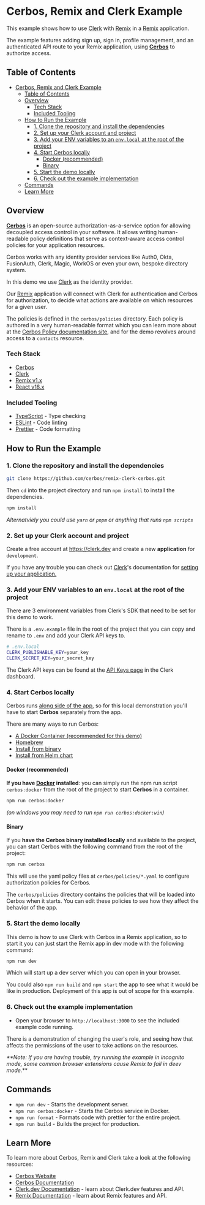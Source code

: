 # Cerbos, Remix and Clerk Example

This example shows how to use [Clerk](https://www.clerk.dev/?utm_source=github&utm_medium=starter_repos&utm_campaign=remix_starter) with [Remix](https://cerbos.dev) in a [Remix](https://remix.run/) application.

The example features adding sign up, sign in, profile management, and an authenticated API route to your Remix application, using **[Cerbos](https://cerbos.dev)** to authorize access.

## Table of Contents

- [Cerbos, Remix and Clerk Example](#cerbos-remix-and-clerk-example)
  - [Table of Contents](#table-of-contents)
  - [Overview](#overview)
    - [Tech Stack](#tech-stack)
    - [Included Tooling](#included-tooling)
  - [How to Run the Example](#how-to-run-the-example)
    - [1. Clone the repository and install the dependencies](#1-clone-the-repository-and-install-the-dependencies)
    - [2. Set up your Clerk account and project](#2-set-up-your-clerk-account-and-project)
    - [3. Add your ENV variables to an `env.local` at the root of the project](#3-add-your-env-variables-to-an-envlocal-at-the-root-of-the-project)
    - [4. Start Cerbos locally](#4-start-cerbos-locally)
      - [Docker (recommended)](#docker-recommended)
      - [Binary](#binary)
    - [5. Start the demo locally](#5-start-the-demo-locally)
    - [6. Check out the example implementation](#6-check-out-the-example-implementation)
  - [Commands](#commands)
  - [Learn More](#learn-more)

## Overview

**[Cerbos](https://cerbos.dev)** is an open-source authorization-as-a-service option for allowing decoupled access control in your software. It allows writing human-readable policy definitions that serve as context-aware access control policies for your application resources.

Cerbos works with any identity provider services like Auth0, Okta, FusionAuth, Clerk, Magic, WorkOS or even your own, bespoke directory system.

In this demo we use [Clerk](https://www.clerk.dev/?utm_source=github&utm_medium=starter_repos&utm_campaign=remix_starter) as the identity provider.

Our [Remix](https://remix.run/) application will connect with Clerk for authentication and Cerbos for authorization, to decide what actions are available on which resources for a given user.

The policies is defined in the `cerbos/policies` directory. Each policy is authored in a very human-readable format which you can learn more about at the [Cerbos Policy documentation site](https://docs.cerbos.dev/cerbos/latest/policies), and for the demo revolves around access to a `contacts` resource.

### Tech Stack

- [Cerbos](https://cerbos.dev)
- [Clerk](https://www.clerk.dev/?utm_source=github&utm_medium=starter_repos&utm_campaign=remix_starter)
- [Remix v1.x](https://remix.run/)
- [React v18.x](https://reactjs.org/)

### Included Tooling

- [TypeScript](https://www.typescriptlang.org/) - Type checking
- [ESLint](https://eslint.org/) - Code linting
- [Prettier](https://prettier.io/) - Code formatting

## How to Run the Example

### 1. Clone the repository and install the dependencies

```bash
git clone https://github.com/cerbos/remix-clerk-cerbos.git
```

Then `cd` into the project directory and run `npm install` to install the dependencies.

```sh
npm install
```

_Alternatviely you could use `yarn` or `pnpm` or anything that runs `npm scripts`_

### 2. Set up your Clerk account and project

Create a free account at https://clerk.dev and create a new **application** for `development`.

If you have any trouble you can check out [Clerk](https://clerk.dev)'s documentation for [setting up your application.](https://clerk.dev/docs/authentication/set-up-your-application)

### 3. Add your ENV variables to an `env.local` at the root of the project

There are 3 environment variables from Clerk's SDK that need to be set for this demo to work.

There is a `.env.example` file in the root of the project that you can copy and rename to `.env` and add your Clerk API keys to.

```sh
# .env.local
CLERK_PUBLISHABLE_KEY=your_key
CLERK_SECRET_KEY=your_secret_key
```

The Clerk API keys can be found at the [API Keys page](https://dashboard.clerk.dev/last-active?path=api-keys) in the Clerk dashboard.

### 4. Start Cerbos locally

Cerbos runs [along side of the app](https://docs.cerbos.dev/cerbos/latest/deployment/index.html), so for this local demonstration
you'll have to start **Cerbos** separately from the app.

There are many ways to run Cerbos:

- [A Docker Container (recommended for this demo)](docker--recommended-)
- [Homebrew](https://docs.cerbos.dev/cerbos/latest/installation/binary.html#homebrew)
- [Install from binary](https://docs.cerbos.dev/cerbos/latest/installation/binary.html)
- [Install from Helm chart](https://docs.cerbos.dev/cerbos/latest/installation/helm.html)

#### Docker (recommended)

**If you have [Docker](https://www.docker.com/) installed**: you can simply run the npm run script `cerbos:docker` from the root of the project to start **Cerbos** in a container.

```bash
npm run cerbos:docker
```

_(on windows you may need to run `npm run cerbos:docker:win`)_

#### Binary

If you **have the Cerbos binary installed locally** and available to the project, you can start Cerbos with the following command from the root of the project:

```bash
npm run cerbos
```

This will use the yaml policy files at `cerbos/policies/*.yaml` to configure authorization policies for Cerbos.

The `cerbos/policies` directory contains the policies that will be loaded into Cerbos when it starts. You can edit these policies to see how they affect the behavior of the app.

### 5. Start the demo locally

This demo is how to use Clerk with Cerbos in a Remix application, so to start it you can just start the Remix app in dev mode with the following command:

```bash
npm run dev
```

Which will start up a dev server which you can open in your browser.

You could also `npm run build` and `npm start` the app to see what it would be like in production. Deployment of this app is out of scope for this example.

### 6. Check out the example implementation

- Open your browser to `http://localhost:3000` to see the included example code running.

There is a demonstration of changing the user's role, and seeing how that affects the permissions of the user to take actions on the resources.

_\*\*Note: If you are having trouble, try running the example in incognito mode, some common browser extensions cause Remix to fail in deev mode._\*\*

## Commands

- `npm run dev` - Starts the development server.
- `npm run cerbos:docker` - Starts the Cerbos service in Docker.
- `npm run format` - Formats code with prettier for the entire project.
- `npm run build` - Builds the project for production.

## Learn More

To learn more about Cerbos, Remix and Clerk take a look at the following resources:

- [Cerbos Website](https://cerbos.dev)
- [Cerbos Documentation](https://docs.cerbos.dev)
- [Clerk.dev Documentation](https://docs.clerk.dev/?utm_source=github&utm_medium=starter_repos&utm_campaign=remix_starter) - learn about Clerk.dev features and API.
- [Remix Documentation](https://remix.run/docs?utm_source=github&utm_medium=starter_repos&utm_campaign=remix_starter) - learn about Remix features and API.
